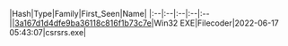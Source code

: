 |Hash|Type|Family|First_Seen|Name|
|:--|:--|:--|:--|:--||[3a167d1d4dfe9ba36118c816f1b73c7e](https://www.virustotal.com/gui/file/3a167d1d4dfe9ba36118c816f1b73c7e)|Win32 EXE|Filecoder|2022-06-17 05:43:07|csrsrs.exe|
